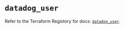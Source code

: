 # `datadog_user`

Refer to the Terraform Registory for docs: [`datadog_user`](https://www.terraform.io/docs/providers/datadog/r/user).
